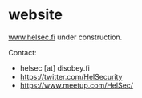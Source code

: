 # website

www.helsec.fi under construction.

Contact:
- helsec [at] disobey.fi
- https://twitter.com/HelSecurity
- https://www.meetup.com/HelSec/
